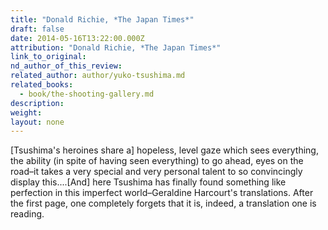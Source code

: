 ```yaml
---
title: "Donald Richie, *The Japan Times*"
draft: false
date: 2014-05-16T13:22:00.000Z
attribution: "Donald Richie, *The Japan Times*"
link_to_original:
nd_author_of_this_review:
related_author: author/yuko-tsushima.md
related_books:
  - book/the-shooting-gallery.md
description:
weight:
layout: none
---
```

[Tsushima's heroines share a] hopeless, level gaze which sees everything, the ability (in spite of having seen everything) to go ahead, eyes on the road–it takes a very special and very personal talent to so convincingly display this....[And] here Tsushima has finally found something like perfection in this imperfect world–Geraldine Harcourt's translations. After the first page, one completely forgets that it is, indeed, a translation one is reading.

